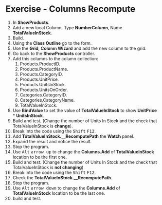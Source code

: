 ﻿# Exercise - Columns Recompute

1. In **ShowProducts**.
2. Add a new local Column, Type **NumberColumn**, Name **TotalValueInStock**.
3. Build.
4. Using the **Class Outline** go to the form.
5. Use the **Grid**, **Column Wizard** and add the new column to the grid.  
6. Go back to the **ShowProducts** controller.
7. Add this columns to the column collection:
	1. Products.ProductID.
	2. Products.ProductName.
	3. Products.CategoryID.
	4. Products.UnitPrice.
	5. Products.UnitsInStock.
	6. Products.UnitsOnOrder.
	7. Categories.CategoryID.
    8. Categories.CategoryName.
	9. TotalValueInStock.
8. Use **BindValue** to set the value of **TotalValueInStock** to show **UnitPrice** * **UnitsInStock**.
9. Build and test.	(Change the number of Units In Stock and the check that TotalValueInStock is **change**).
10. Break into the code using the <kbd>Shift</kbd> <kbd>F12</kbd>.
11. Add **TotalValueInStock.__RecomputePath** the **Watch** panel.
12. Expand the result and notice the result.
13. Stop the program.
14. Use <kbd>Alt</kbd> <kbd>arrow up</kbd> to change the **Columns.Add** of **TotalValueInStock** location to be the first one.
15. Build and test.	(Change the number of Units In Stock and the check that TotalValueInStock is **not changing**)
16. Break into the code using the <kbd>Shift</kbd> <kbd>F12</kbd>.
17. Check the **TotalValueInStock.__RecomputePath**.
18. Stop the program.
19. Use <kbd>Alt</kbd> <kbd>arrow down</kbd> to change the **Columns.Add** of **TotalValueInStock** location to be the last one.
20. build and test.
